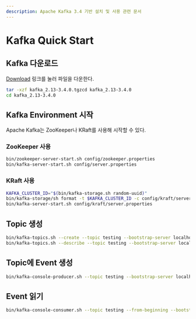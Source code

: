 ```yaml
---
description: Apache Kafka 3.4 기반 설치 및 사용 관련 문서
---
```


# Kafka Quick Start

## Kafka 다운로드 <a href="#kafkaquickstart-kafka" id="kafkaquickstart-kafka"></a>

[Download](https://www.apache.org/dyn/closer.cgi?path=/kafka/3.4.0/kafka\_2.13-3.4.0.tgz) 링크를 눌러 파일을 다운한다.

```bash
tar -xzf kafka_2.13-3.4.0.tgzcd kafka_2.13-3.4.0
cd kafka_2.13-3.4.0
```

## Kafka Environment 시작

Apache Kafka는 ZooKeeper나 KRaft를 사용해 시작할 수 있다.

### ZooKeeper 사용

```bash
bin/zookeeper-server-start.sh config/zookeeper.properties
bin/kafka-server-start.sh config/server.properties
```

### KRaft 사용

```bash
KAFKA_CLUSTER_ID="$(bin/kafka-storage.sh random-uuid)"
bin/kafka-storage/sh format -t $KAFKA_CLUSTER_ID -c config/kraft/server.properties
bin/kafka-server-start.sh config/kraft/server.properties
```

## Topic 생성

```bash
bin/kafka-topics.sh --create --topic testing --bootstrap-server localhost:9092
bin/kafka-topics.sh --describe --topic testing --bootstrap-server localhost:9092
```

## Topic에 Event 생성

```bash
bin/kafka-console-producer.sh --topic testing --bootstrap-server localhost:9092
```

## Event 읽기

```bash
bin/kafka-console-consumer.sh --topic testing --from-beginning --bootstrap-server localhost:9092
```
